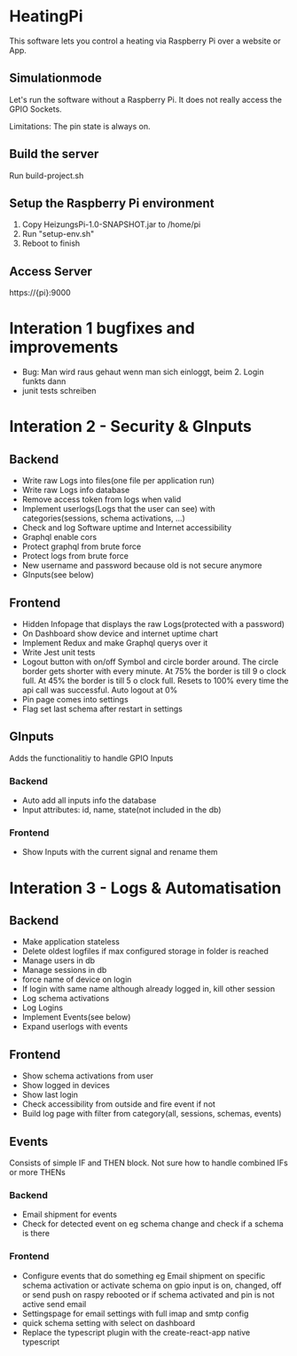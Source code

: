 # HeatingPi
This software lets you control a heating via Raspberry Pi over a website or App.


## Simulationmode
Let's run the software without a Raspberry Pi. It does not really access the GPIO Sockets. 

Limitations: The pin state is always on.


## Build the server
Run build-project.sh

## Setup the Raspberry Pi environment
1. Copy HeizungsPi-1.0-SNAPSHOT.jar to /home/pi
2. Run "setup-env.sh"
3. Reboot to finish

## Access Server
https://{pi}:9000


# Interation 1 bugfixes and improvements
* Bug: Man wird raus gehaut wenn man sich einloggt, beim 2. Login funkts dann
* junit tests schreiben


# Interation 2 - Security & GInputs

## Backend
* Write raw Logs into files(one file per application run)
* Write raw Logs info database
* Remove access token from logs when valid
* Implement userlogs(Logs that the user can see) with categories(sessions, schema activations, ...)
* Check and log Software uptime and Internet accessibility 
* Graphql enable cors
* Protect graphql from brute force
* Protect logs from brute force
* New username and password because old is not secure anymore
* GInputs(see below)

## Frontend
* Hidden Infopage that displays the raw Logs(protected with a password)
* On Dashboard show device and internet uptime chart
* Implement Redux and make Graphql querys over it
* Write Jest unit tests
* Logout button with on/off Symbol and circle border around.
The circle border gets shorter with every minute.
At 75% the border is till 9 o clock full. 
At 45% the border is till 5 o clock full. 
Resets to 100% every time the api call was successful.
Auto logout at 0%
* Pin page comes into settings
* Flag set last schema after restart in settings

## GInputs
Adds the functionalitiy to handle GPIO Inputs

### Backend
* Auto add all inputs info the database
* Input attributes: id, name, state(not included in the db)

### Frontend
* Show Inputs with the current signal and rename them


# Interation 3 - Logs & Automatisation

## Backend
* Make application stateless
* Delete oldest logfiles if max configured storage in folder is reached
* Manage users in db
* Manage sessions in db 
* force name of device on login
* If login with same name although already logged in, kill other session 
* Log schema activations
* Log Logins
* Implement Events(see below)
* Expand userlogs with events

## Frontend
* Show schema activations from user
* Show logged in devices
* Show last login
* Check accessibility from outside and fire event if not
* Build log page with filter from category(all, sessions, schemas, events)


## Events
Consists of simple IF and THEN block. Not sure how to handle combined IFs or more THENs


### Backend
* Email shipment for events
* Check for detected event on eg schema change and check if a schema is there


### Frontend
* Configure events that do something eg Email shipment on specific schema activation
or activate schema on gpio input is on, changed, off or 
send push on raspy rebooted or
if schema activated and pin is not active send email 
* Settingspage for email settings with full imap and smtp config
* quick schema setting with select on dashboard
* Replace the typescript plugin with the create-react-app native typescript 
